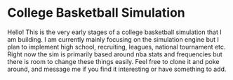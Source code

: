 # College Basketball Simulation
Hello! This is the very early stages of a college basketball simulation that I am building. I am currently mainly focusing on the simulation engine but I plan to implement high school, recruiting, leagues, national tournament etc. Right now the sim is primarily based around nba stats and frequencies but there is room to change these things easily.
Feel free to clone it and poke around, and message me if you find it interesting or have something to add.

